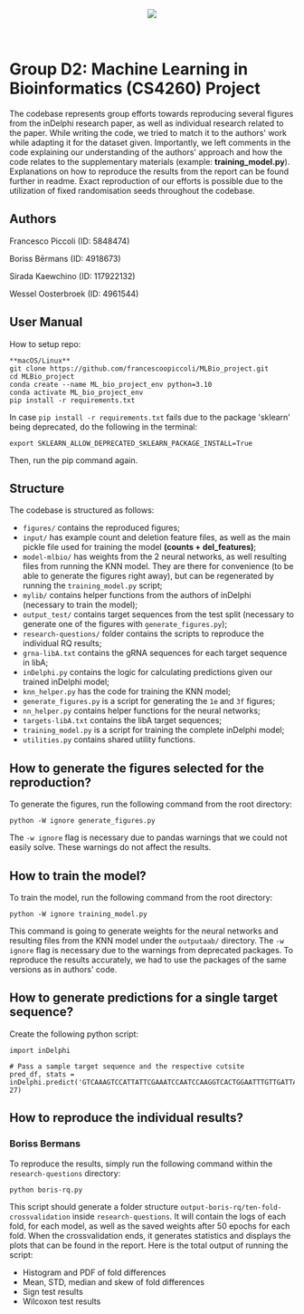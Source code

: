 <p align="center">
  <img src="https://d2k0ddhflgrk1i.cloudfront.net/Websections/Huisstijl/Bouwstenen/Logo/02-Visual-Bouwstenen-Logo-Varianten-v1.png"/><br>
  <br><br>
</p>

# Group D2: Machine Learning in Bioinformatics (CS4260) Project
The codebase represents group efforts towards reproducing several figures from the inDelphi research paper, as well as individual research related to the paper. While writing the code, we tried to match it to the authors' work while adapting it for the dataset given. Importantly, we left comments in the code explaining our understanding of the authors' approach and how the code relates to the supplementary materials (example: **training_model.py**). Explanations on how to reproduce the results from the report can be found further in readme. Exact reproduction of our efforts is possible due to the utilization of fixed randomisation seeds throughout the codebase.

## Authors

Francesco Piccoli (ID: 5848474)

Boriss Bērmans (ID: 4918673)

Sirada Kaewchino (ID: 117922132)

Wessel Oosterbroek (ID: 4961544) 

## User Manual

How to setup repo:
```
**macOS/Linux**
git clone https://github.com/francescoopiccoli/MLBio_project.git
cd MLBio_project
conda create --name ML_bio_project_env python=3.10  
conda activate ML_bio_project_env       
pip install -r requirements.txt
```

In case `pip install -r requirements.txt` fails due to the package 'sklearn' being deprecated, do the following in the terminal:

```
export SKLEARN_ALLOW_DEPRECATED_SKLEARN_PACKAGE_INSTALL=True
```

Then, run the pip command again.

## Structure
The codebase is structured as follows:
- `figures/` contains the reproduced figures;
- `input/` has example count and deletion feature files, as well as the main pickle file used for training the model **(counts + del_features)**;
- `model-mlbio/` has weights from the 2 neural networks, as well resulting files from running the KNN model. They are there for convenience (to be able to generate the figures right away), but can be regenerated by running the `training_model.py` script;
- `mylib/` contains helper functions from the authors of inDelphi (necessary to train the model);
- `output_test/` contains target sequences from the test split (necessary to generate one of the figures with `generate_figures.py`);
- `research-questions/` folder contains the scripts to reproduce the individual RQ results;
- `grna-libA.txt` contains the gRNA sequences for each target sequence in libA;
- `inDelphi.py` contains the logic for calculating predictions given our trained inDelphi model;
- `knn_helper.py` has the code for training the KNN model;
- `generate_figures.py` is a script for generating the `1e` and `3f` figures;
- `nn_helper.py` contains helper functions for the neural networks;
- `targets-libA.txt` contains the libA target sequences;
- `training_model.py` is a script for training the complete inDelphi model;
- `utilities.py` contains shared utility functions.

## How to generate the figures selected for the reproduction? 
To generate the figures, run the following command from the root directory:

```
python -W ignore generate_figures.py
```

The `-w ignore` flag is necessary due to pandas warnings that we could not easily solve. These warnings do not affect the results.

## How to train the model?
To train the model, run the following command from the root directory:

```
python -W ignore training_model.py
```

This command is going to generate weights for the neural networks and resulting files from the KNN model under the `outputaab/` directory. The `-w ignore` flag is necessary due to the warnings from deprecated packages. To reproduce the results accurately, we had to use the packages of the same versions as in authors' code.

## How to generate predictions for a single target sequence?
Create the following python script:
```
import inDelphi

# Pass a sample target sequence and the respective cutsite
pred_df, stats = inDelphi.predict('GTCAAAGTCCATTATTCGAAATCCAATCCAAGGTCACTGGAATTTGTTGATTAAG', 27)
```

## How to reproduce the individual results?

### Boriss Bermans
To reproduce the results, simply run the following command within the `research-questions` directory:

```
python boris-rq.py
```

This script should generate a folder structure `output-boris-rq/ten-fold-crossvalidation` inside `research-questions`. It will contain the logs of each fold, for each model, as well as the saved weights after 50 epochs for each fold. When the crossvalidation ends, it generates statistics and displays the plots that can be found in the report. Here is the total output of running the script:

- Histogram and PDF of fold differences
- Mean, STD, median and skew of fold differences
- Sign test results
- Wilcoxon test results